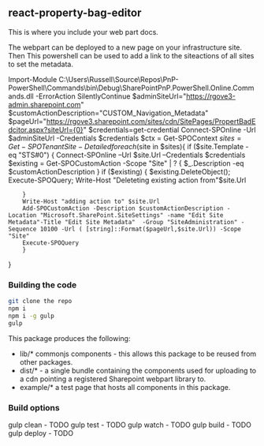 ## react-property-bag-editor

This is where you include your web part docs.

The webpart can be deployed to a new page on your infrastructure site. Then
This powershell can be used to add a link to the siteactions of all sites to set the metadata.

Import-Module  C:\Users\Russell\Source\Repos\PnP-PowerShell\Commands\bin\Debug\SharePointPnP.PowerShell.Online.Commands.dll -ErrorAction SilentlyContinue
$adminSiteUrl="https://rgove3-admin.sharepoint.com"
$customActionDescription="CUSTOM_Navigation_Metadata" 
$pageUrl="https://rgove3.sharepoint.com/sites/cdn/SitePages/PropertBadEdcitor.aspx?siteUrl={0}"
$credentials=get-credential
Connect-SPOnline -Url $adminSiteUrl -Credentials $credentials
$ctx = Get-SPOContext
$sites = Get-SPOTenantSite -Detailed 
foreach($site in $sites){
    if ($site.Template -eq "STS#0") {
        Connect-SPOnline –Url $site.Url –Credentials $credentials
        $existing = Get-SPOCustomAction -Scope "Site" | ? { $_.Description -eq $customActionDescription }
        if ($existing) {
             $existing.DeleteObject(); 
             Execute-SPOQuery; 
             Write-Host "Deleteting existing action from"$site.Url

        }
        Write-Host "adding action to" $site.Url
        Add-SPOCustomAction -Description $customActionDescription -Location "Microsoft.SharePoint.SiteSettings" -name "Edit Site Metadata"-Title "Edit Site Metadata"  -Group "SiteAdministration" -Sequence 10100 -Url ( [string]::Format($pageUrl,$site.Url)) -Scope "Site"
        Execute-SPOQuery
        }
}

### Building the code

```bash
git clone the repo
npm i
npm i -g gulp
gulp
```

This package produces the following:

* lib/* commonjs components - this allows this package to be reused from other packages.
* dist/* - a single bundle containing the components used for uploading to a cdn pointing a registered Sharepoint webpart library to.
* example/* a test page that hosts all components in this package.

### Build options

gulp clean - TODO
gulp test - TODO
gulp watch - TODO
gulp build - TODO
gulp deploy - TODO
